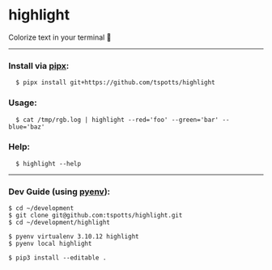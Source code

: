 # highlight
Colorize text in your terminal :rainbow:

---

### Install via [pipx](https://pypa.github.io/pipx/):
```console
  $ pipx install git+https://github.com/tspotts/highlight
```

### Usage:
```console
  $ cat /tmp/rgb.log | highlight --red='foo' --green='bar' --blue='baz' 
```

### Help:
```console
  $ highlight --help
```

---

### Dev Guide (using [pyenv](https://github.com/pyenv/pyenv)):
```console
$ cd ~/development
$ git clone git@github.com:tspotts/highlight.git
$ cd ~/development/highlight

$ pyenv virtualenv 3.10.12 highlight
$ pyenv local highlight

$ pip3 install --editable .
  
```
